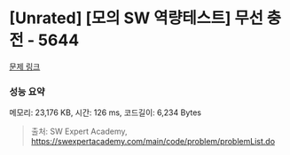 # [Unrated] [모의 SW 역량테스트] 무선 충전 - 5644 

[문제 링크](https://swexpertacademy.com/main/code/problem/problemDetail.do?contestProbId=AWXRDL1aeugDFAUo) 

### 성능 요약

메모리: 23,176 KB, 시간: 126 ms, 코드길이: 6,234 Bytes



> 출처: SW Expert Academy, https://swexpertacademy.com/main/code/problem/problemList.do